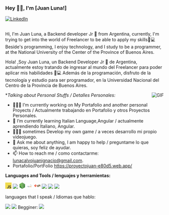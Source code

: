 ### Hey 👋🏽, I'm [Juan Luna!]

 <a href="https://www.linkedin.com/in/juan-ignacio-luna-calvo-0aa138207/">
        <img src="https://cdn-icons-png.flaticon.com/512/174/174857.png" alt="LinkedIn" width="21px">
 </a>


<br />
<br />

Hi, I'm Juan Luna, a Backend developer Jr 🚀 from Argentina, currently, I'm trying to get into the world of Freelancer to be able to apply my skills🏽‍💻 Beside's programming, I enjoy technology, and I study to be a programmer, at the National University of the Center of the Province of Buenos Aires.

Hola! ,Soy Juan Luna, un Backend Developer Jr 🚀 de Argentina, actualmente estoy tratando de ingresar al mundo del Freelancer para poder aplicar mis habilidades 🏽‍💻 Además de la programación, disfruto de la tecnología y estudio para ser programador, en la Universidad Nacional del Centro de la Provincia de Buenos Aires.

  <img align="right" alt="GIF" src="https://media.giphy.com/media/836HiJc7pgzy8iNXCn/giphy.gif" />
  
**Talking about Personal Stuffs / Detalles Personales:*

- 👨🏽‍💻 I’m currently working on My Portafolio and another personal Proyects / Actualmente trabajando en Portafolio y otros Proyectos Personales.
- 🌱 I’m currently learning  Italian Language,Angular / actualmente aprendiendo Italiano, Angular.
- 👨🏽‍💻 sometimes Develop my own game / a veces desarrollo mi propio videojuego.
- 💬 Ask me about anything, I am happy to help / preguntame lo que quieras,  soy feliz de ayudar.
- 📫 How to reach me / como contactarme: lunacalvojuanignacio@gmail.com.
- Portafolio/PortFolio https://proyectojuan-e80d5.web.app/

**Languages and Tools / lenguajes y herramientas:**  

<code><img height="20" src="https://raw.githubusercontent.com/github/explore/80688e429a7d4ef2fca1e82350fe8e3517d3494d/topics/javascript/javascript.png"></code>
<code><img height="20" src="https://cdn2.iconfinder.com/data/icons/designer-skills/128/angular-512.png"></code>
<code><img height="20" src="https://raw.githubusercontent.com/github/explore/80688e429a7d4ef2fca1e82350fe8e3517d3494d/topics/nodejs/nodejs.png"></code>
<code><img height="20" src="https://raw.githubusercontent.com/github/explore/80688e429a7d4ef2fca1e82350fe8e3517d3494d/topics/mysql/mysql.png"></code>
<code><img height="20" src="https://raw.githubusercontent.com/github/explore/80688e429a7d4ef2fca1e82350fe8e3517d3494d/topics/git/git.png"></code>
<code><img height="20" src="https://cdn-icons-png.flaticon.com/512/226/226777.png"></code>
<code><img height="20" src="https://cdn-icons-png.flaticon.com/512/5968/5968672.png"></code>
<code><img height="20" src="https://cdn-icons-png.flaticon.com/512/5968/5968332.png"></code>

languages that I speak / Idiomas que hablo:

<code><img height="20" src="https://upload.wikimedia.org/wikipedia/commons/thumb/4/48/Argentina_flag_icon.svg/1200px-Argentina_flag_icon.svg.png"></code>
<code><img height="20" src="https://cdn-icons-png.flaticon.com/512/323/323310.png"></code>
Begginer:
<code><img height="20" src="https://cdn1.iconfinder.com/data/icons/european-country-flags/83/italy-512.png"></code>







